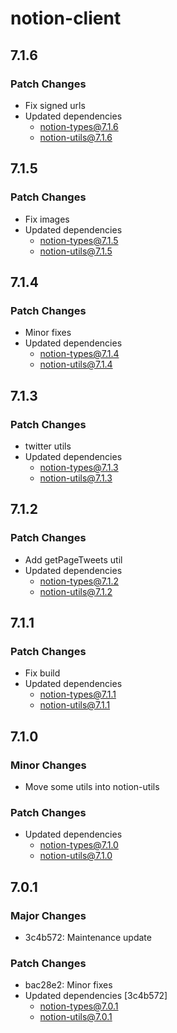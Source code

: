 # notion-client

## 7.1.6

### Patch Changes

- Fix signed urls
- Updated dependencies
  - notion-types@7.1.6
  - notion-utils@7.1.6

## 7.1.5

### Patch Changes

- Fix images
- Updated dependencies
  - notion-types@7.1.5
  - notion-utils@7.1.5

## 7.1.4

### Patch Changes

- Minor fixes
- Updated dependencies
  - notion-types@7.1.4
  - notion-utils@7.1.4

## 7.1.3

### Patch Changes

- twitter utils
- Updated dependencies
  - notion-types@7.1.3
  - notion-utils@7.1.3

## 7.1.2

### Patch Changes

- Add getPageTweets util
- Updated dependencies
  - notion-types@7.1.2
  - notion-utils@7.1.2

## 7.1.1

### Patch Changes

- Fix build
- Updated dependencies
  - notion-types@7.1.1
  - notion-utils@7.1.1

## 7.1.0

### Minor Changes

- Move some utils into notion-utils

### Patch Changes

- Updated dependencies
  - notion-types@7.1.0
  - notion-utils@7.1.0

## 7.0.1

### Major Changes

- 3c4b572: Maintenance update

### Patch Changes

- bac28e2: Minor fixes
- Updated dependencies [3c4b572]
  - notion-types@7.0.1
  - notion-utils@7.0.1
